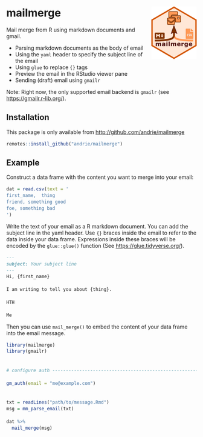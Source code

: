 
<!-- README.md is generated from README.Rmd. Please edit that file -->

# mailmerge <img src='man/figures/logo.png' align="right" height="139" />

<!-- badges: start -->

<!-- badges: end -->

Mail merge from R using markdown documents and gmail.

  - Parsing markdown documents as the body of email
  - Using the `yaml` header to specify the subject line of the email
  - Using `glue` to replace `{}` tags
  - Preview the email in the RStudio viewer pane
  - Sending (draft) email using `gmailr`

Note: Right now, the only supported email backend is `gmailr` (see
<https://gmailr.r-lib.org/>).

## Installation

This package is only available from <http://github.com/andrie/mailmerge>

``` r
remotes::install_github("andrie/mailmerge")
```

## Example

Construct a data frame with the content you want to merge into your
email:

``` r
dat = read.csv(text = '
first_name,  thing
friend, something good
foe, something bad
')
```

Write the text of your email as a R markdown document. You can add the
subject line in the yaml header. Use `{}` braces inside the email to
refer to the data inside your data frame. Expressions inside these
braces will be encoded by the `glue::glue()` function (See
<https://glue.tidyverse.org/>).

``` md
---
subject: Your subject line
---
Hi, {first_name}

I am writing to tell you about {thing}.

HTH

Me
```

Then you can use `mail_merge()` to embed the content of your data frame
into the email message.

``` r
library(mailmerge)
library(gmailr)


# configure auth ----------------------------------------------------------

gm_auth(email = "me@example.com")


txt = readLines("path/to/message.Rmd")
msg = mm_parse_email(txt)

dat %>% 
  mail_merge(msg)
```
